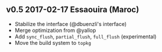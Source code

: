 v0.5 2017-02-17 Essaouira (Maroc)
------------------------------------

- Stabilize the interface (@dbuenzli's interface)
- Merge optimization from @yallop
- Add `sync_flush`, `partial_flush`, `full_flush` (experimental)
- Move the build system to `topkg`

